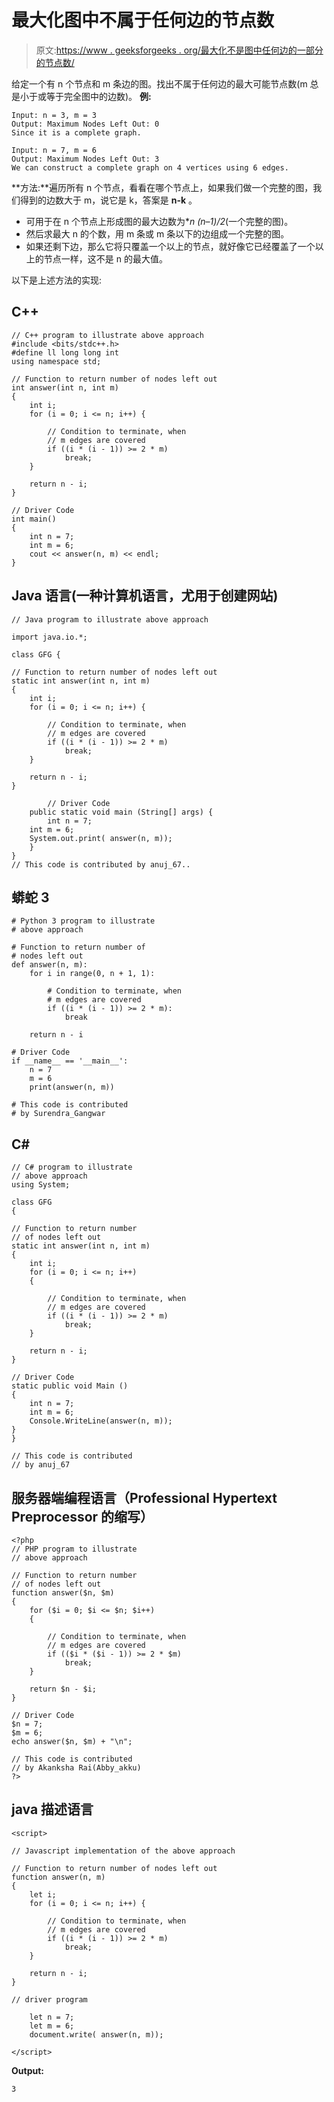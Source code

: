 # 最大化图中不属于任何边的节点数

> 原文:[https://www . geeksforgeeks . org/最大化不是图中任何边的一部分的节点数/](https://www.geeksforgeeks.org/maximize-number-of-nodes-which-are-not-part-of-any-edge-in-a-graph/)

给定一个有 n 个节点和 m 条边的图。找出不属于任何边的最大可能节点数(m 总是小于或等于完全图中的边数)。
**例:**

```
Input: n = 3, m = 3
Output: Maximum Nodes Left Out: 0
Since it is a complete graph.

Input: n = 7, m = 6 
Output: Maximum Nodes Left Out: 3
We can construct a complete graph on 4 vertices using 6 edges.
```

**方法:**遍历所有 n 个节点，看看在哪个节点上，如果我们做一个完整的图，我们得到的边数大于 m，说它是 k，答案是 **n-k** 。

*   可用于在 n 个节点上形成图的最大边数为**n *(n–1)/2**(一个完整的图)。
*   然后求最大 n 的个数，用 m 条或 m 条以下的边组成一个完整的图。
*   如果还剩下边，那么它将只覆盖一个以上的节点，就好像它已经覆盖了一个以上的节点一样，这不是 n 的最大值。

以下是上述方法的实现:

## C++

```
// C++ program to illustrate above approach
#include <bits/stdc++.h>
#define ll long long int
using namespace std;

// Function to return number of nodes left out
int answer(int n, int m)
{
    int i;
    for (i = 0; i <= n; i++) {

        // Condition to terminate, when
        // m edges are covered
        if ((i * (i - 1)) >= 2 * m)
            break;
    }

    return n - i;
}

// Driver Code
int main()
{
    int n = 7;
    int m = 6;
    cout << answer(n, m) << endl;
}
```

## Java 语言(一种计算机语言，尤用于创建网站)

```
// Java program to illustrate above approach

import java.io.*;

class GFG {

// Function to return number of nodes left out
static int answer(int n, int m)
{
    int i;
    for (i = 0; i <= n; i++) {

        // Condition to terminate, when
        // m edges are covered
        if ((i * (i - 1)) >= 2 * m)
            break;
    }

    return n - i;
}

        // Driver Code
    public static void main (String[] args) {
        int n = 7;
    int m = 6;
    System.out.print( answer(n, m));
    }
}
// This code is contributed by anuj_67..
```

## 蟒蛇 3

```
# Python 3 program to illustrate
# above approach

# Function to return number of
# nodes left out
def answer(n, m):
    for i in range(0, n + 1, 1):

        # Condition to terminate, when
        # m edges are covered
        if ((i * (i - 1)) >= 2 * m):
            break

    return n - i

# Driver Code
if __name__ == '__main__':
    n = 7
    m = 6
    print(answer(n, m))

# This code is contributed
# by Surendra_Gangwar
```

## C#

```
// C# program to illustrate
// above approach
using System;

class GFG
{

// Function to return number
// of nodes left out
static int answer(int n, int m)
{
    int i;
    for (i = 0; i <= n; i++)
    {

        // Condition to terminate, when
        // m edges are covered
        if ((i * (i - 1)) >= 2 * m)
            break;
    }

    return n - i;
}

// Driver Code
static public void Main ()
{
    int n = 7;
    int m = 6;
    Console.WriteLine(answer(n, m));
}
}

// This code is contributed
// by anuj_67
```

## 服务器端编程语言（Professional Hypertext Preprocessor 的缩写）

```
<?php
// PHP program to illustrate
// above approach

// Function to return number
// of nodes left out
function answer($n, $m)
{
    for ($i = 0; $i <= $n; $i++)
    {

        // Condition to terminate, when
        // m edges are covered
        if (($i * ($i - 1)) >= 2 * $m)
            break;
    }

    return $n - $i;
}

// Driver Code
$n = 7;
$m = 6;
echo answer($n, $m) + "\n";

// This code is contributed
// by Akanksha Rai(Abby_akku)
?>
```

## java 描述语言

```
<script>

// Javascript implementation of the above approach

// Function to return number of nodes left out
function answer(n, m)
{
    let i;
    for (i = 0; i <= n; i++) {

        // Condition to terminate, when
        // m edges are covered
        if ((i * (i - 1)) >= 2 * m)
            break;
    }

    return n - i;
}

// driver program

    let n = 7;
    let m = 6;
    document.write( answer(n, m));

</script>
```

**Output:** 

```
3
```